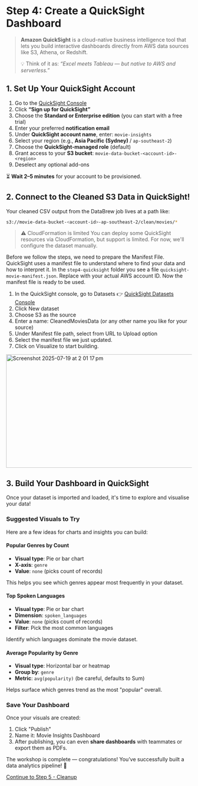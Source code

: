 # Step 4: Create a QuickSight Dashboard

> **Amazon QuickSight** is a cloud-native business intelligence tool that lets you build interactive dashboards directly from AWS data sources like S3, Athena, or Redshift.
>
> 💡 Think of it as: _“Excel meets Tableau — but native to AWS and serverless.”_

## 1. Set Up Your QuickSight Account

1. Go to the [QuickSight Console](https://quicksight.aws.amazon.com)
2. Click **“Sign up for QuickSight”**
3. Choose the **Standard or Enterprise edition** (you can start with a free trial)
4. Enter your preferred **notification email**
5. Under **QuickSight account name**, enter: `movie-insights`
6. Select your region (e.g., **Asia Pacific (Sydney)** / `ap-southeast-2`)
7. Choose the **QuickSight-managed role** (default)
8. Grant access to your **S3 bucket**: `movie-data-bucket-<account-id>-<region>`
9. Deselect any optional add-ons

⏳ **Wait 2–5 minutes** for your account to be provisioned.

## 2. Connect to the Cleaned S3 Data in QuickSight!

Your cleaned CSV output from the DataBrew job lives at a path like:

```bash
s3://movie-data-bucket-<account-id>-ap-southeast-2/clean/movies/*
```

> ⚠️ CloudFormation is limited
> You can deploy some QuickSight resources via CloudFormation, but support is limited. For now, we'll configure the dataset manually.

Before we follow the steps, we need to prepare the Manifest File. QuickSight uses a manifest file to understand where to find your data and how to interpret it.
In the `step4-quicksight` folder you see a file `quicksight-movie-manifest.json`. Replace <account-id> with your actual AWS account ID. Now the manifest file is ready to be used.

1. In the QuickSight console, go to Datasets
👉 [QuickSight Datasets Console](https://ap-southeast-2.quicksight.aws.amazon.com/sn/start/data-sets)
2. Click New dataset
3. Choose S3 as the source
4. Enter a name: CleanedMoviesData (or any other name you like for your source)
5. Under Manifest file path, select from URL to Upload option
6. Select the manifest file we just updated.
7. Click on Visualize to start building.

<img width="607" height="308" alt="Screenshot 2025-07-19 at 2 01 17 pm" src="https://github.com/user-attachments/assets/d21941b4-69e0-46ec-962a-f109926fed94" />

## 3. Build Your Dashboard in QuickSight

Once your dataset is imported and loaded, it's time to explore and visualise your data!

### Suggested Visuals to Try

Here are a few ideas for charts and insights you can build:

#### Popular Genres by Count

- **Visual type**: Pie or bar chart
- **X-axis**: `genre`
- **Value**: `none` (picks count of records)

This helps you see which genres appear most frequently in your dataset.

#### Top Spoken Languages

- **Visual type**: Pie or bar chart
- **Dimension**: `spoken_languages`
- **Value**: `none` (picks count of records)
- **Filter**: Pick the most common languages

Identify which languages dominate the movie dataset.

#### Average Popularity by Genre

- **Visual type**: Horizontal bar or heatmap
- **Group by**: `genre`
- **Metric**: `avg(popularity)` (be careful, defaults to Sum)

Helps surface which genres trend as the most "popular" overall.

### Save Your Dashboard

Once your visuals are created:

1. Click "Publish"
2. Name it: Movie Insights Dashboard
3. After publishing, you can even **share dashboards** with teammates or export them as PDFs.

The workshop is complete — congratulations! You’ve successfully built a data analytics pipeline! 🚀

[Continue to Step 5 - Cleanup](../step5-cleanup/README.md)
